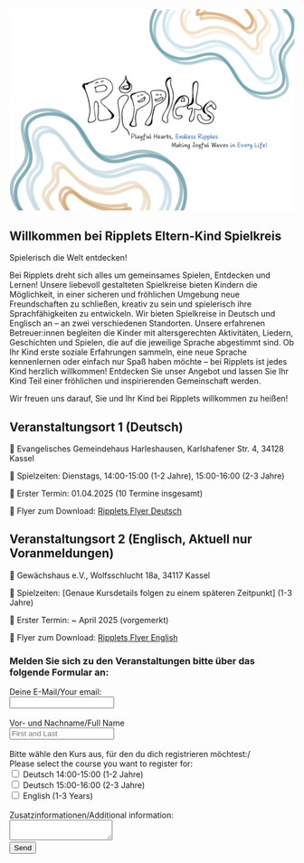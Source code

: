 ![image alt](doc/assets/ripplets_logo.jpg)


## Willkommen bei Ripplets Eltern-Kind Spielkreis
Spielerisch die Welt entdecken!

Bei Ripplets dreht sich alles um gemeinsames Spielen, Entdecken und Lernen!
Unsere liebevoll gestalteten Spielkreise bieten Kindern die Möglichkeit, in einer sicheren und fröhlichen Umgebung neue Freundschaften zu schließen, kreativ zu sein und spielerisch ihre Sprachfähigkeiten zu entwickeln.
Wir bieten Spielkreise in Deutsch und Englisch an – an zwei verschiedenen Standorten.
Unsere erfahrenen Betreuer:innen begleiten die Kinder mit altersgerechten Aktivitäten, Liedern, Geschichten und Spielen, die auf die jeweilige Sprache abgestimmt sind.
Ob Ihr Kind erste soziale Erfahrungen sammeln, eine neue Sprache kennenlernen oder einfach nur Spaß haben möchte – bei Ripplets ist jedes Kind herzlich willkommen!
Entdecken Sie unser Angebot und lassen Sie Ihr Kind Teil einer fröhlichen und inspirierenden Gemeinschaft werden.

Wir freuen uns darauf, Sie und Ihr Kind bei Ripplets willkommen zu heißen!

## Veranstaltungsort 1 (Deutsch)
📍 Evangelisches Gemeindehaus Harleshausen, Karlshafener Str. 4, 34128 Kassel

📆 Spielzeiten: Dienstags, 14:00-15:00 (1-2 Jahre), 15:00-16:00 (2-3 Jahre)

🚀 Erster Termin: 01.04.2025 (10 Termine insgesamt)

📂 Flyer zum Download: <a href="doc/assets/RippletsFlyerDeutsch.png">Ripplets Flyer Deutsch</a>

## Veranstaltungsort 2 (Englisch, Aktuell nur Voranmeldungen)
📍 Gewächshaus e.V., Wolfsschlucht 18a, 34117 Kassel 

📆 Spielzeiten: [Genaue Kursdetails folgen zu einem späteren Zeitpunkt] (1-3 Jahre)

🚀 Erster Termin: ~ April 2025 (vorgemerkt)

📂 Flyer zum Download: <a href="doc/assets/RippletsFlyerEnglish.png">Ripplets Flyer English</a>




### Melden Sie sich zu den Veranstaltungen bitte über das folgende Formular an:

<form
  action="https://formspree.io/f/mzzdvwpd"
  method="POST"
>
  <label>
    Deine E-Mail/Your email:
    <br>
    <input type="email" name="email">
  <br>
    <br> 
    <label for="full-name">Vor- und Nachname/Full Name</label>
    <br>
    <input type="text" name="name" id="full-name" placeholder="First and Last" required="">
  <br>
  <br>
    <label>
    Bitte wähle den Kurs aus, für den du dich registrieren möchtest:/
  <br>       
    Please select the course you want to register for:
    <br> 
    <input type="checkbox" name="EKDE1401" value="yes">
    Deutsch 14:00-15:00 (1-2 Jahre)
 </label>
    <br> 
    <label>
    <input type="checkbox" name="EKDE1502" value="yes"> 
    Deutsch 15:00-16:00 (2-3 Jahre)
 </label>
    <br>
    <label>
    <input type="checkbox" name="GHEN1503" value="yes"> 
    English (1-3 Years)
 </label>
      <br>
    <br> 
    <label>
    Zusatzinformationen/Additional information:
      <br>
      <textarea name="message"></textarea>
  </label>
  <!-- your other form fields go here -->
      <br> 
    <button type="submit">Send</button>
